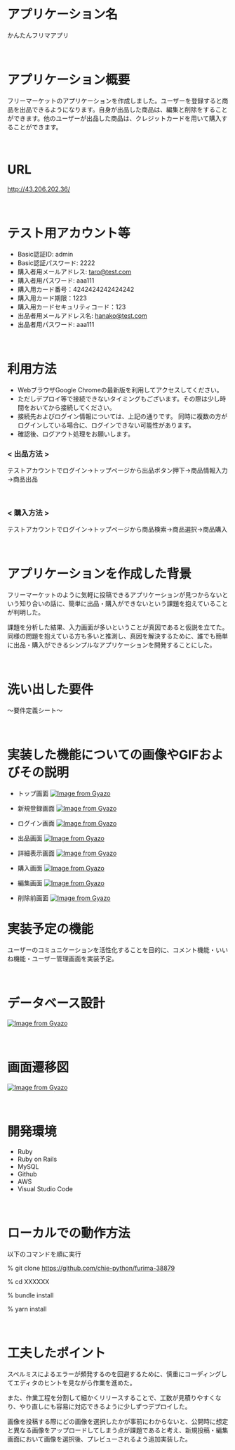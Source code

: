 # アプリケーション名
かんたんフリマアプリ

<br>

# アプリケーション概要
フリーマーケットのアプリケーションを作成しました。ユーザーを登録すると商品を出品できるようになります。自身が出品した商品は、編集と削除をすることができます。他のユーザーが出品した商品は、クレジットカードを用いて購入することができます。  

<br>

# URL
http://43.206.202.36/

<br>

# テスト用アカウント等
* Basic認証ID: admin
* Basic認証パスワード: 2222
* 購入者用メールアドレス: taro@test.com
* 購入者用パスワード: aaa111
* 購入用カード番号：4242424242424242
* 購入用カード期限：1223
* 購入用カードセキュリティコード：123
* 出品者用メールアドレス名: hanako@test.com
* 出品者用パスワード: aaa111

<br>

# 利用方法
* WebブラウザGoogle Chromeの最新版を利用してアクセスしてください。
* ただしデプロイ等で接続できないタイミングもございます。その際は少し時間をおいてから接続してください。
* 接続先およびログイン情報については、上記の通りです。
同時に複数の方がログインしている場合に、ログインできない可能性があります。
* 確認後、ログアウト処理をお願いします。


### < 出品方法 >
テストアカウントでログイン→トップページから出品ボタン押下→商品情報入力→商品出品

<br>

### < 購入方法 >
テストアカウントでログイン→トップページから商品検索→商品選択→商品購入

<br>

# アプリケーションを作成した背景
フリーマーケットのように気軽に投稿できるアプリケーションが見つからないという知り合いの話に、簡単に出品・購入ができないという課題を抱えていることが判明した。

課題を分析した結果、入力画面が多いということが真因であると仮説を立てた。同様の問題を抱えている方も多いと推測し、真因を解決するために、誰でも簡単に出品・購入ができるシンプルなアプリケーションを開発することにした。

<br>

# 洗い出した要件
〜要件定義シート〜

<br>

# 実装した機能についての画像やGIFおよびその説明

* トップ画面 
[![Image from Gyazo](https://i.gyazo.com/e8ec16d2bdfd56297da0b0e4a29af273.gif)](https://gyazo.com/e8ec16d2bdfd56297da0b0e4a29af273)


* 新規登録画面
[![Image from Gyazo](https://i.gyazo.com/709a79e8d6d18437b7c728c39228b824.gif)](https://gyazo.com/709a79e8d6d18437b7c728c39228b824)

* ログイン画面
[![Image from Gyazo](https://i.gyazo.com/1e65f826a5e6ef33c26bd9298e9ff7ed.png)](https://gyazo.com/1e65f826a5e6ef33c26bd9298e9ff7ed)

* 出品画面
[![Image from Gyazo](https://i.gyazo.com/bf83a46c116ccf98e9e6282b23661e1d.gif)](https://gyazo.com/bf83a46c116ccf98e9e6282b23661e1d)

* 詳細表示画面
[![Image from Gyazo](https://i.gyazo.com/258c6264064d03fc4a19a7235794d35c.gif)](https://gyazo.com/258c6264064d03fc4a19a7235794d35c)

* 購入画面
[![Image from Gyazo](https://i.gyazo.com/3a67f2680773c29bbfd82ed62f7b87fc.gif)](https://gyazo.com/3a67f2680773c29bbfd82ed62f7b87fc)

* 編集画面
[![Image from Gyazo](https://i.gyazo.com/bee4c064d930bf1dea9308fdd7fc79ae.gif)](https://gyazo.com/bee4c064d930bf1dea9308fdd7fc79ae)

* 削除前画面
[![Image from Gyazo](https://i.gyazo.com/144b830a0dd6cddb63001a2c2c4a45f8.gif)](https://gyazo.com/144b830a0dd6cddb63001a2c2c4a45f8)


# 実装予定の機能
ユーザーのコミュニケーションを活性化することを目的に、コメント機能・いいね機能・ユーザー管理画面を実装予定。

<br>

# データベース設計
[![Image from Gyazo](https://i.gyazo.com/5e6afb6bf31c584e80d2a92fab7f1ef0.png)](https://gyazo.com/5e6afb6bf31c584e80d2a92fab7f1ef0)

<br>

# 画面遷移図
[![Image from Gyazo](https://i.gyazo.com/8ec27227ae2eeb7c615d4795b894f363.png)](https://gyazo.com/8ec27227ae2eeb7c615d4795b894f363)

<br>

# 開発環境
* Ruby
* Ruby on Rails
* MySQL
* Github
* AWS
* Visual Studio Code

<br>

# ローカルでの動作方法
以下のコマンドを順に実行

% git clone https://github.com/chie-python/furima-38879

% cd XXXXXX

% bundle install

% yarn install

<br>

# 工夫したポイント
スペルミスによるエラーが頻発するのを回避するために、慎重にコーディングしてエディタのヒントを見ながら作業を進めた。

また、作業工程を分割して細かくリリースすることで、工数が見積りやすくなり、やり直しにも容易に対応できるように少しずつデプロイした。

画像を投稿する際にどの画像を選択したかが事前にわからないと、公開時に想定と異なる画像をアップロードしてしまう点が課題であると考え、新規投稿・編集画面において画像を選択後、プレビューされるよう追加実装した。

<br>